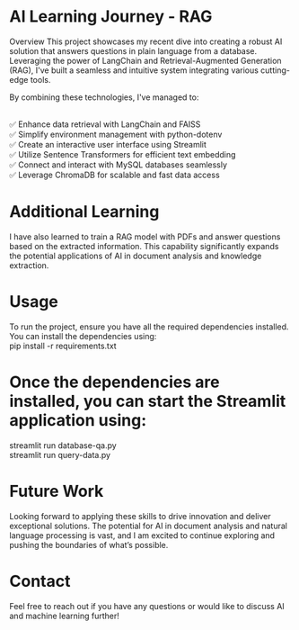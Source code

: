 # AI Learning Journey - RAG
Overview
This project showcases my recent dive into creating a robust AI solution that answers questions in plain language from a database. Leveraging the power of LangChain and Retrieval-Augmented Generation (RAG), I've built a seamless and intuitive system integrating various cutting-edge tools.

By combining these technologies, I've managed to:

<br />✅ Enhance data retrieval with LangChain and FAISS
<br />✅ Simplify environment management with python-dotenv
<br />✅ Create an interactive user interface using Streamlit
<br />✅ Utilize Sentence Transformers for efficient text embedding
<br />✅ Connect and interact with MySQL databases seamlessly
<br />✅ Leverage ChromaDB for scalable and fast data access


# Additional Learning
I have also learned to train a RAG model with PDFs and answer questions based on the extracted information. This capability significantly expands the potential applications of AI in document analysis and knowledge extraction.

# Usage
To run the project, ensure you have all the required dependencies installed. You can install the dependencies using:<br />
pip install -r requirements.txt

# Once the dependencies are installed, you can start the Streamlit application using:<br />
streamlit run database-qa.py<br />
streamlit run query-data.py<br />

# Future Work
Looking forward to applying these skills to drive innovation and deliver exceptional solutions. The potential for AI in document analysis and natural language processing is vast, and I am excited to continue exploring and pushing the boundaries of what’s possible.

# Contact
Feel free to reach out if you have any questions or would like to discuss AI and machine learning further!

